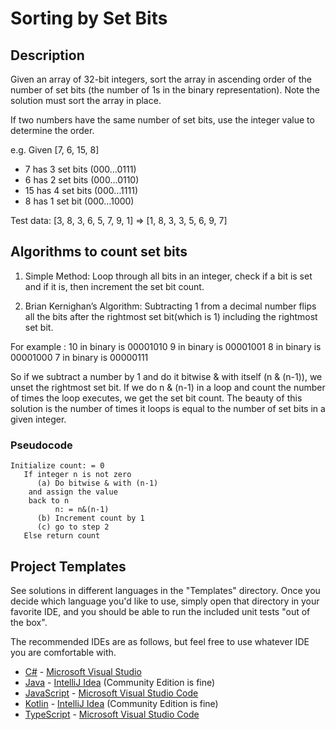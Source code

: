 # Sorting by Set Bits

## Description

Given an array of 32-bit integers, sort the array in ascending order of the number of set bits (the number of 1s in the binary representation). Note the solution must sort the array in place.

If two numbers have the same number of set bits, use the integer value to determine the order.

e.g. Given [7, 6, 15, 8]
- 7 has 3 set bits (000…0111)
- 6 has 2 set bits (000…0110)
- 15 has 4 set bits (000…1111)
- 8 has 1 set bit (000…1000)

Test data: [3, 8, 3, 6, 5, 7, 9, 1] => [1, 8, 3, 3, 5, 6, 9, 7]

## Algorithms to count set bits

1. Simple Method: Loop through all bits in an integer, check if a bit is set and if it is, then increment the set bit count.

2. Brian Kernighan’s Algorithm: 
Subtracting 1 from a decimal number flips all the bits after the rightmost set bit(which is 1) including the rightmost set bit. 

For example : 
10 in binary is 00001010 
9 in binary is 00001001 
8 in binary is 00001000 
7 in binary is 00000111 

So if we subtract a number by 1 and do it bitwise & with itself (n & (n-1)), we unset the rightmost set bit. If we do n & (n-1) in a loop and count the number of times the loop executes, we get the set bit count. 
The beauty of this solution is the number of times it loops is equal to the number of set bits in a given integer. 

### Pseudocode

```
Initialize count: = 0
   If integer n is not zero
      (a) Do bitwise & with (n-1)
 	and assign the value 
	back to n
          n: = n&(n-1)
      (b) Increment count by 1
      (c) go to step 2
   Else return count
```


## Project Templates

See solutions in different languages in the "Templates" directory. Once you decide which language you'd like to use,
simply open that directory in your favorite IDE, and you should be able to run the included unit tests "out of the box".

The recommended IDEs are as follows, but feel free to use whatever IDE you are comfortable with.

-   [C#](Templates/C#) - [Microsoft Visual Studio](https://visualstudio.microsoft.com/vs/community/)
-   [Java](Templates/Java) - [IntelliJ Idea](https://www.jetbrains.com/idea/download) (Community Edition is fine)
-   [JavaScript](Templates/JavaScript) - [Microsoft Visual Studio Code](https://code.visualstudio.com/)
-   [Kotlin](Templates/Kotlin) - [IntelliJ Idea](https://www.jetbrains.com/idea/download) (Community Edition is fine)
-   [TypeScript](Templates/TypeScript) - [Microsoft Visual Studio Code](https://code.visualstudio.com/)
